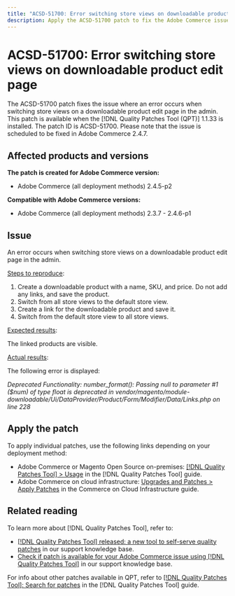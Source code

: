 ```yaml
---
title: "ACSD-51700: Error switching store views on downloadable product edit page"
description: Apply the ACSD-51700 patch to fix the Adobe Commerce issue where an error occurs when switching store views on a downloadable product edit page in the admin.
---
```

# ACSD-51700: Error switching store views on downloadable product edit page

The ACSD-51700 patch fixes the issue where an error occurs when switching store views on a downloadable product edit page in the admin. This patch is available when the [!DNL Quality Patches Tool (QPT)] 1.1.33 is installed. The patch ID is ACSD-51700. Please note that the issue is scheduled to be fixed in Adobe Commerce 2.4.7.

## Affected products and versions

**The patch is created for Adobe Commerce version:**

* Adobe Commerce (all deployment methods) 2.4.5-p2

**Compatible with Adobe Commerce versions:**

* Adobe Commerce (all deployment methods) 2.3.7 - 2.4.6-p1

## Issue

An error occurs when switching store views on a downloadable product edit page in the admin.

<u>Steps to reproduce</u>:

1. Create a downloadable product with a name, SKU, and price. Do not add any links, and save the product.
1. Switch from all store views to the default store view.
1. Create a link for the downloadable product and save it.
1. Switch from the default store view to all store views.

<u>Expected results</u>:

The linked products are visible.

<u>Actual results</u>:

The following error is displayed:

*Deprecated Functionality: number_format(): Passing null to parameter #1 ($num) of type float is deprecated in vendor/magento/module-downloadable/Ui/DataProvider/Product/Form/Modifier/Data/Links.php on line 228*

## Apply the patch

To apply individual patches, use the following links depending on your deployment method:

* Adobe Commerce or Magento Open Source on-premises: [[!DNL Quality Patches Tool] > Usage](https://experienceleague.adobe.com/docs/commerce-operations/tools/quality-patches-tool/usage.html) in the [!DNL Quality Patches Tool] guide.
* Adobe Commerce on cloud infrastructure: [Upgrades and Patches > Apply Patches](https://experienceleague.adobe.com/docs/commerce-cloud-service/user-guide/develop/upgrade/apply-patches.html) in the Commerce on Cloud Infrastructure guide.

## Related reading

To learn more about [!DNL Quality Patches Tool], refer to:

* [[!DNL Quality Patches Tool] released: a new tool to self-serve quality patches](/help/announcements/adobe-commerce-announcements/magento-quality-patches-released-new-tool-to-self-serve-quality-patches.md) in our support knowledge base.
* [Check if patch is available for your Adobe Commerce issue using [!DNL Quality Patches Tool]](/help/support-tools/patches-available-in-qpt-tool/check-patch-for-magento-issue-with-magento-quality-patches.md) in our support knowledge base.

For info about other patches available in QPT, refer to [[!DNL Quality Patches Tool]: Search for patches](https://experienceleague.adobe.com/tools/commerce-quality-patches/index.html) in the [!DNL Quality Patches Tool] guide.
